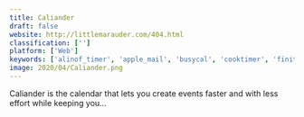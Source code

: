 ```yaml
---
title: Caliander
draft: false 
website: http://littlemarauder.com/404.html
classification: ['']
platform: ['Web']
keywords: ['alinof_timer', 'apple_mail', 'busycal', 'cooktimer', 'finito', 'free_alarm_clock', 'gminder', 'google_calendar', 'hourglass', 'lightning_calendar', 'ok_timer', 'pomodone', 'project_hamster', 'rainlendar', 'remind-me', 'rescuetime', 'sikuli', 'simple_calendar', 'snaptimer', 'tick', 'xnote_stopwatch', 'qorganizer']
image: 2020/04/Caliander.png
---
```

Caliander is the calendar that lets you create events faster and with less effort while keeping you...